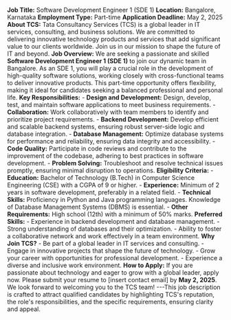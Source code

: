 **Job Title:** Software Development Engineer 1 (SDE 1) **Location:** Bangalore, Karnataka **Employment Type:** Part-time **Application Deadline:** May 2, 2025 **About TCS:** Tata Consultancy Services (TCS) is a global leader in IT services, consulting, and business solutions. We are committed to delivering innovative technology products and services that add significant value to our clients worldwide. Join us in our mission to shape the future of IT and beyond. **Job Overview:** We are seeking a passionate and skilled **Software Development Engineer 1 (SDE 1)** to join our dynamic team in Bangalore. As an SDE 1, you will play a crucial role in the development of high-quality software solutions, working closely with cross-functional teams to deliver innovative products. This part-time opportunity offers flexibility, making it ideal for candidates seeking a balanced professional and personal life. **Key Responsibilities:** - **Design and Development:** Design, develop, test, and maintain software applications to meet business requirements. - **Collaboration:** Work collaboratively with team members to identify and prioritize project requirements. - **Backend Development:** Develop efficient and scalable backend systems, ensuring robust server-side logic and database integration. - **Database Management:** Optimize database systems for performance and reliability, ensuring data integrity and accessibility. - **Code Quality:** Participate in code reviews and contribute to the improvement of the codebase, adhering to best practices in software development. - **Problem Solving:** Troubleshoot and resolve technical issues promptly, ensuring minimal disruption to operations. **Eligibility Criteria:** - **Education:** Bachelor of Technology (B.Tech) in Computer Science Engineering (CSE) with a CGPA of 9 or higher. - **Experience:** Minimum of 2 years in software development, preferably in a related field. - **Technical Skills:** Proficiency in Python and Java programming languages. Knowledge of Database Management Systems (DBMS) is essential. - **Other Requirements:** High school (12th) with a minimum of 50% marks. **Preferred Skills:** - Experience in backend development and database management. - Strong understanding of databases and their optimization. - Ability to foster a collaborative network and work effectively in a team environment. **Why Join TCS?** - Be part of a global leader in IT services and consulting. - Engage in innovative projects that shape the future of technology. - Grow your career with opportunities for professional development. - Experience a diverse and inclusive work environment. **How to Apply:** If you are passionate about technology and eager to grow with a global leader, apply now. Please submit your resume to [insert contact email] by **May 2, 2025**. We look forward to welcoming you to the TCS team! ---This job description is crafted to attract qualified candidates by highlighting TCS's reputation, the role's responsibilities, and the specific requirements, ensuring clarity and appeal.
